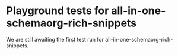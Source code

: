 # Playground tests for all-in-one-schemaorg-rich-snippets
We are still awaiting the first test run for all-in-one-schemaorg-rich-snippets.
